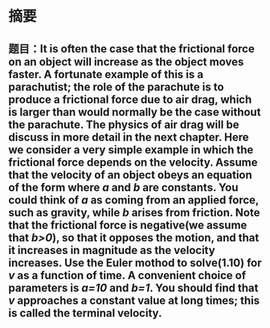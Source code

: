 # 摘要
## 题目：It is often the case that the frictional force on an object will increase as the object moves faster. A fortunate example of this is a parachutist; the role of the parachute is to produce a frictional force due to air drag, which is larger than would normally be the case without the parachute. The physics of air drag will be discuss in more detail in the next chapter. Here we consider a very simple example in which the frictional force depends on the velocity. Assume that the velocity of an object obeys an equation of the form where _a_ and _b_ are constants. You could think of _a_ as coming  from an applied force, such as gravity, while _b_ arises from friction. Note that the frictional force is negative(we assume that _b>0_), so that it opposes the motion, and that it increases in magnitude as the  velocity increases. Use the Euler mothod to solve(1.10) for _v_ as a function of time. A convenient choice of parameters is _a=10_ and _b=1_. You should find that _v_ approaches a constant value at long times; this is called the terminal velocity.


